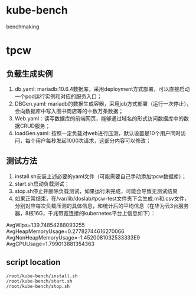 # kube-bench
benchmaking

# tpcw

## 负载生成实例

1. db.yaml: mariadb:10.6.4数据库，采用deployment方式部署，可以直接启动一个pod运行实例和对应的服务入口；
2. DBGen.yaml: mariadb的数据生成容器，采用job方式部署（运行一次停止），会向数据库中写入图书商店等的十数万条数据；
3. Web.yaml：读写数据库的前端网页，能够通过域名的形式访问数据库中的数据CRUD服务；
4. loadGen.yaml: 按照一定负载对web进行压测，默认设置是10个用户同时访问，每个用户每秒发起1000次请求，这部分内容可以修改；

## 测试方法

1. install.sh安装上述必要的yaml文件（可能需要自己手动添加tpcw数据库）；
2. start.sh启动负载测试；
3. stop.sh停止并删除负载测试，如果运行未完成，可能会导致无测试结果
4. 如果正常结束，在/var/lib/doslab/tpcw-test文件夹下会生成.m和.csv文件，分别对应每次负载压测的具体信息，和统计后的平均信息（在华为云3台服务器，8核16G，千兆带宽连接的kubernetes平台上信息如下）：

AvgWips=139.74854288093255
AvgHeapMemoryUsage=0.27782744616270066
AvgNonHeapMemoryUsage=-1.4520081032533333E9
AvgCPUUsage=1.799013881354363

## script location

```
/root/kube-bench/install.sh
/root/kube-bench/start.sh
/root/kube-bench/stop.sh
```


